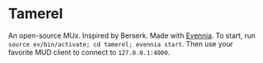 # Tamerel

An open-source MUx. Inspired by Berserk. Made with [Evennia](http://www.evennia.com).
To start, run `source ev/bin/activate; cd tamerel; evennia start`. Then use your favorite MUD client to connect to `127.0.0.1:4000`.
